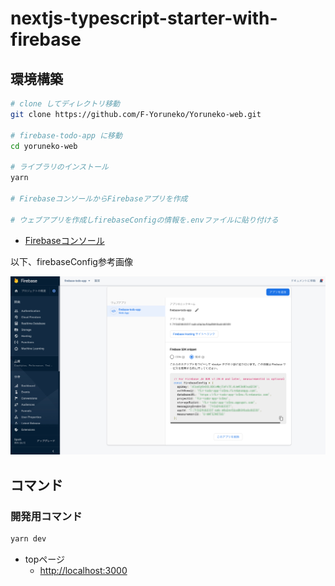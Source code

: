 # nextjs-typescript-starter-with-firebase

## 環境構築

```sh
# clone してディレクトリ移動
git clone https://github.com/F-Yoruneko/Yoruneko-web.git

# firebase-todo-app に移動
cd yoruneko-web

# ライブラリのインストール
yarn

# FirebaseコンソールからFirebaseアプリを作成

# ウェブアプリを作成しfirebaseConfigの情報を.envファイルに貼り付ける
```

- [Firebaseコンソール](https://console.firebase.google.com/)

以下、firebaseConfig参考画像

![firebaseConfig](https://raw.githubusercontent.com/redimpulz/firebase-todo-app/master/public/screenShot_2.jpg "firebaseConfig")

## コマンド

### 開発用コマンド

```sh
yarn dev
```

- topページ
  - <http://localhost:3000>
